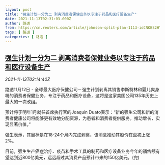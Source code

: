 ```yaml
---
layout: post
title: "强生计划一分为二 剥离消费者保健业务以专注于药品和医疗设备生产"
date: 2021-11-13T02:31:03.000Z
author: 路透
from: https://cn.reuters.com/article/johnson-split-plan-1113-idCNKBS2HY02M
tags: [ 路透 ]
categories: [ 路透 ]
---
```

<!--1636770663000-->
[强生计划一分为二 剥离消费者保健业务以专注于药品和医疗设备生产](https://cn.reuters.com/article/johnson-split-plan-1113-idCNKBS2HY02M)
------

<div>
<div><i>2021-11-13T02:14:40Z</i></div><p>路透11月12日 - 全球最大医疗保健公司－强生计划剥离其销售李斯特林和婴儿爽身粉的消费者保健业务，专注于药品和医疗设备，这将是这家美国公司135年历史上最大的一次改组。</p><p>预计将于明年1月就任首席执行官的Joaquin Duato表示：“新的强生公司和新的消费者健康公司将能够更有效地分配资源，为患者和消费者提供服务，推动增长，实现显著价值。”</p><p>强生表示，其目标是在18-24个月内完成剥离，该消息推动其股价在盘初上涨2%。</p><p>目前，强生生产癌症治疗、疫苗和手术工具的制药和医疗设备业务今年的销售额有望达到近800亿美元，远远超过其消费产品预计带来的150亿美元。(完)</p>
</div>
